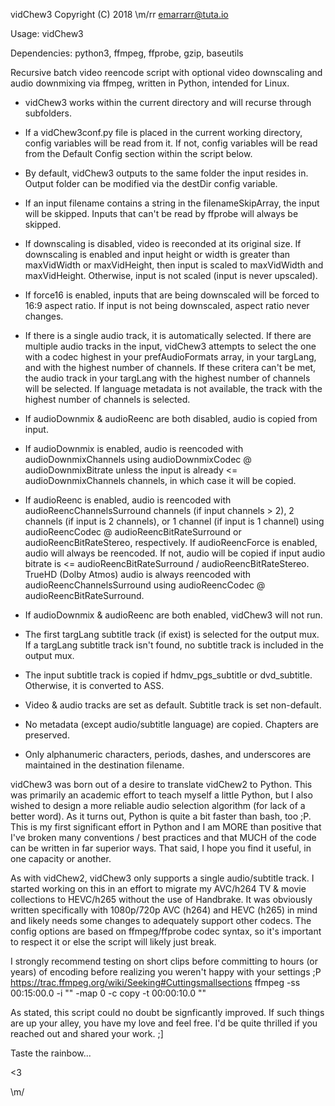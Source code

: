 vidChew3
Copyright (C) 2018 \m/rr emarrarr@tuta.io

Usage: vidChew3

Dependencies: python3, ffmpeg, ffprobe, gzip, baseutils

Recursive batch video reencode script with optional video downscaling and audio downmixing via ffmpeg, written in Python, intended for Linux.

+ vidChew3 works within the current directory and will recurse through subfolders.

+ If a vidChew3conf.py file is placed in the current working directory, config variables will be read from it.  If not, config variables will be read from the Default Config section within the script below.

+ By default, vidChew3 outputs to the same folder the input resides in.  Output folder can be modified via the destDir config variable.
  
+ If an input filename contains a string in the filenameSkipArray, the input will be skipped. Inputs that can't be read by ffprobe will always be skipped.

+ If downscaling is disabled, video is reeconded at its original size.  If downscaling is enabled and input height or width is greater than maxVidWidth or maxVidHeight, then input is scaled to maxVidWidth and maxVidHeight.  Otherwise, input is not scaled (input is never upscaled).

+ If force16 is enabled, inputs that are being downscaled will be forced to 16:9 aspect ratio.  If input is not being downscaled, aspect ratio never changes.

+ If there is a single audio track, it is automatically selected.  If there are multiple audio tracks in the input, vidChew3 attempts to select the one with a codec highest in your prefAudioFormats array, in your targLang, and with the highest number of channels.  If these critera can't be met, the audio track in your targLang with the highest number of channels will be selected.  If language metadata is not available, the track with the highest number of channels is selected. 

+ If audioDownmix & audioReenc are both disabled, audio is copied from input.

+ If audioDownmix is enabled, audio is reencoded with audioDownmixChannels using audioDownmixCodec @ audioDownmixBitrate unless the input is already <= audioDownmixChannels channels, in which case it will be copied.

+ If audioReenc is enabled, audio is reencoded with audioReencChannelsSurround channels (if input channels > 2), 2 channels (if input is 2 channels), or 1 channel (if input is 1 channel) using audioReencCodec @ audioReencBitRateSurround or audioReencBitRateStereo, respectively.  If audioReencForce is enabled, audio will always be reencoded.  If not, audio will be copied if input audio bitrate is <= audioReencBitRateSurround / audioReencBitRateStereo. TrueHD (Dolby Atmos) audio is always reencoded with audioReencChannelsSurround using audioReencCodec @ audioReencBitRateSurround.

+ If audioDownmix & audioReenc are both enabled, vidChew3 will not run.

+ The first targLang subtitle track (if exist) is selected for the output mux.  If a targLang subtitle track isn't found, no subtitle track is included in the output mux.

+ The input subtitle track is copied if hdmv_pgs_subtitle or dvd_subtitle.  Otherwise, it is converted to ASS.
    
+ Video & audio tracks are set as default.  Subtitle track is set non-default.

+ No metadata (except audio/subtitle language) are copied.  Chapters are preserved.

+ Only alphanumeric characters, periods, dashes, and underscores are maintained in the destination filename.

vidChew3 was born out of a desire to translate vidChew2 to Python.  This was primarily an academic effort to teach myself a little Python, but I also wished to design a more reliable audio selection algorithm (for lack of a better word).  As it turns out, Python is quite a bit faster than bash, too ;P.  This is my first significant effort in Python and I am MORE than positive that I've broken many conventions / best practices and that MUCH of the code can be written in far superior ways.  That said, I hope you find it useful, in one capacity or another.

As with vidChew2, vidChew3 only supports a single audio/subtitle track.  I started working on this in an effort to migrate my AVC/h264 TV & movie collections to HEVC/h265 without the use of Handbrake.  It was obviously written specifically with 1080p/720p AVC (h264) and HEVC (h265) in mind and likely needs some changes to adequately support other codecs.  The config options are based on ffmpeg/ffprobe codec syntax, so it's important to respect it or else the script will likely just break.

I strongly recommend testing on short clips before committing to hours (or years) of encoding before realizing you weren't happy with your settings ;P
https://trac.ffmpeg.org/wiki/Seeking#Cuttingsmallsections
ffmpeg -ss 00:15:00.0 -i "<in>" -map 0 -c copy -t 00:00:10.0 "<out>"

As stated, this script could no doubt be signficantly improved.  If such things are up your alley, you have my love and feel free.  I'd be quite thrilled if you reached out and shared your work. ;]

Taste the rainbow...

<3

\m/
